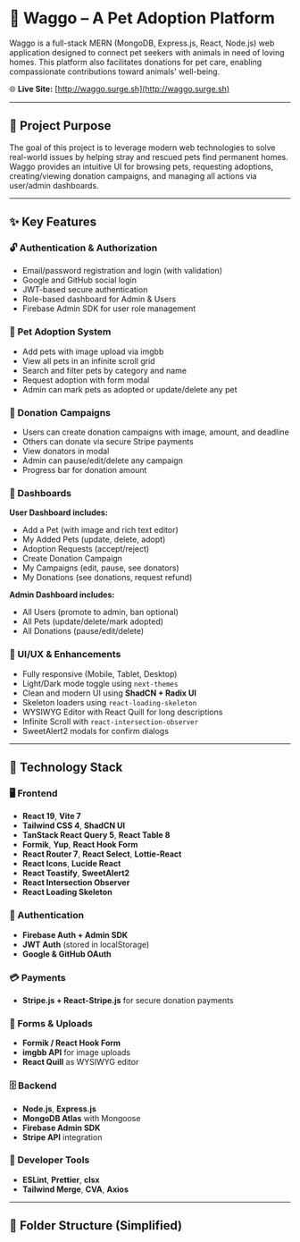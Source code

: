 # 🐾 Waggo – A Pet Adoption Platform

Waggo is a full-stack MERN (MongoDB, Express.js, React, Node.js) web application designed to connect pet seekers with animals in need of loving homes. This platform also facilitates donations for pet care, enabling compassionate contributions toward animals' well-being.

🌐 **Live Site:** [http://waggo.surge.sh](http://waggo.surge.sh)

---

## 🎯 Project Purpose

The goal of this project is to leverage modern web technologies to solve real-world issues by helping stray and rescued pets find permanent homes. Waggo provides an intuitive UI for browsing pets, requesting adoptions, creating/viewing donation campaigns, and managing all actions via user/admin dashboards.

---

## ✨ Key Features

### 🔓 Authentication & Authorization
- Email/password registration and login (with validation)
- Google and GitHub social login
- JWT-based secure authentication
- Role-based dashboard for Admin & Users
- Firebase Admin SDK for user role management

### 🐶 Pet Adoption System
- Add pets with image upload via imgbb
- View all pets in an infinite scroll grid
- Search and filter pets by category and name
- Request adoption with form modal
- Admin can mark pets as adopted or update/delete any pet

### 💸 Donation Campaigns
- Users can create donation campaigns with image, amount, and deadline
- Others can donate via secure Stripe payments
- View donators in modal
- Admin can pause/edit/delete any campaign
- Progress bar for donation amount

### 👥 Dashboards
**User Dashboard includes:**
- Add a Pet (with image and rich text editor)
- My Added Pets (update, delete, adopt)
- Adoption Requests (accept/reject)
- Create Donation Campaign
- My Campaigns (edit, pause, see donators)
- My Donations (see donations, request refund)

**Admin Dashboard includes:**
- All Users (promote to admin, ban optional)
- All Pets (update/delete/mark adopted)
- All Donations (pause/edit/delete)

### 🌈 UI/UX & Enhancements
- Fully responsive (Mobile, Tablet, Desktop)
- Light/Dark mode toggle using `next-themes`
- Clean and modern UI using **ShadCN + Radix UI**
- Skeleton loaders using `react-loading-skeleton`
- WYSIWYG Editor with React Quill for long descriptions
- Infinite Scroll with `react-intersection-observer`
- SweetAlert2 modals for confirm dialogs

---

## 🚀 Technology Stack

### 🖥 Frontend
- **React 19**, **Vite 7**
- **Tailwind CSS 4**, **ShadCN UI**
- **TanStack React Query 5**, **React Table 8**
- **Formik**, **Yup**, **React Hook Form**
- **React Router 7**, **React Select**, **Lottie-React**
- **React Icons**, **Lucide React**
- **React Toastify**, **SweetAlert2**
- **React Intersection Observer**
- **React Loading Skeleton**

### 🔐 Authentication
- **Firebase Auth + Admin SDK**
- **JWT Auth** (stored in localStorage)
- **Google & GitHub OAuth**

### 💳 Payments
- **Stripe.js + React-Stripe.js** for secure donation payments

### 🧾 Forms & Uploads
- **Formik / React Hook Form**
- **imgbb API** for image uploads
- **React Quill** as WYSIWYG editor

### 🗄️ Backend
- **Node.js**, **Express.js**
- **MongoDB Atlas** with Mongoose
- **Firebase Admin SDK**
- **Stripe API** integration

### 🔧 Developer Tools
- **ESLint**, **Prettier**, **clsx**
- **Tailwind Merge**, **CVA**, **Axios**

---

## 📁 Folder Structure (Simplified)

